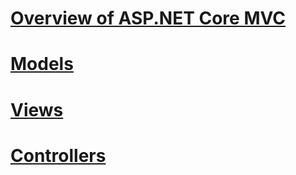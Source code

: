 # [Overview of ASP.NET Core MVC](overview.md)
# [Models](models/toc.md)
# [Views](views/toc.md)
# [Controllers](controllers/toc.md)
